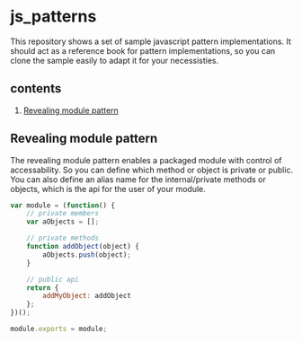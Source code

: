 # js_patterns
This repository shows a set of sample javascript pattern implementations. It should act as a reference book for pattern implementations, so you can clone the sample easily to adapt it for your necessisties.

## contents
1. [Revealing module pattern](https://github.com/impnguyen/js_patterns/blob/master/README.md#revealing-module-pattern)



## Revealing module pattern
The revealing module pattern enables a packaged module with control of accessability. So you can define which method or object is private or public. You can also define an alias name for the internal/private methods or objects, which is the api for the user of your module.

```javascript
var module = (function() {
    // private members
    var aObjects = [];

    // private methods
    function addObject(object) {
        aObjects.push(object);
    }

    // public api
    return {
        addMyObject: addObject
    };
})();

module.exports = module;
```

